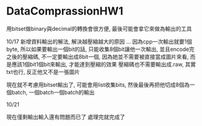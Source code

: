 # DataComprassionHW1

用bitset做binary與decimal的轉換會很方便, 最後可能會拿它來做為輸出的工具


10/17   新增資料輸出的解法, 解決越壓縮越大的原因  …
因為cpp一次輸出就要1個byte, 所以如果要輸出一個bit的話, 只能收集8個bit讓他一次輸出, 並且encode完之後的壓縮碼, 不一定要輸出成8bit一個, 因為她並不需要被直接當成圖片來看, 而是應該1個bit1個bit來輸出, 才能達到壓縮的效果
壓縮碼也不需要輸出成.raw, 其實txt也行, 反正他又不是一張圖片

現在就不考慮用bitset輸出了, 可能會用list<bool>收集bits, 然後最後再把他切成8個為一個batch, 一個batch一個batch的輸出


10/21

現在僅剩輸出輸入還有問題而已了
處理完就完成了
